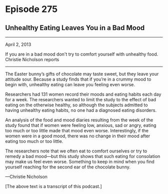 # Episode 275

## Unhealthy Eating Leaves You in a Bad Mood

---

April 2, 2013

If you are in a bad mood don't try to comfort yourself with unhealthy food. Christie Nicholson reports

---

The Easter bunny’s gifts of chocolate may taste sweet, but they leave your attitude sour. Because a study finds that if you’re in a crummy mood to begin with, unhealthy eating can leave you feeling even worse.

Researchers had 131 women record their moods and eating habits each day for a week. The researchers wanted to limit the study to the effect of bad eating on the otherwise healthy, so although the subjects admitted to having unhealthy eating habits, no one had a diagnosed eating disorders.

An analysis of the food and mood diaries resulting from the week of the study found that if women were feeling low, anxious, sad or angry, eating too much or too little made that mood even worse. Interestingly, if the women were in a good mood, there was no change in their mood after eating too much or too little.

The researchers note that we often eat to comfort ourselves or try to remedy a bad mood—but this study shows that such eating for consolation may make us feel even worse. Something to keep in mind when you find yourself reaching for the second ear of the chocolate bunny.

—Christie Nicholson

[The above text is a transcript of this podcast.]

